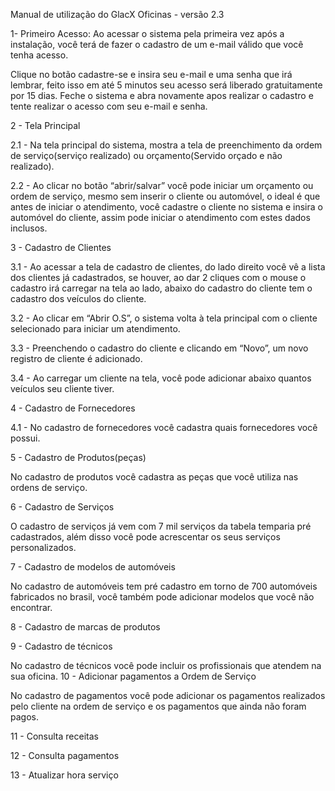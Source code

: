 Manual de utilização do GlacX Oficinas - versão 2.3


1- Primeiro Acesso:
Ao acessar o sistema pela primeira vez após a instalação, você terá de fazer o cadastro de um e-mail válido que você tenha acesso.

Clique no botão cadastre-se e insira seu e-mail e uma senha que irá lembrar, feito isso em até 5 minutos seu acesso será liberado gratuitamente por 15 dias. 
Feche o sistema e abra novamente apos realizar o cadastro e tente realizar o acesso com seu e-mail e senha.

2 - Tela Principal


2.1 - Na tela principal do sistema, mostra a tela de preenchimento da ordem de serviço(serviço realizado) ou orçamento(Servido orçado e não realizado).


2.2 - Ao clicar no botão “abrir/salvar” você pode iniciar um orçamento ou ordem de serviço, mesmo sem inserir o cliente ou automóvel, o ideal é que antes de iniciar o atendimento, você cadastre o cliente no sistema e insira o automóvel do cliente, assim pode iniciar o atendimento com estes dados inclusos.






3 - Cadastro de Clientes


3.1 - Ao acessar a tela de cadastro de clientes, do lado direito você vê a lista dos clientes já cadastrados, se houver, ao dar 2 cliques com o mouse o cadastro irá carregar na tela ao lado, abaixo do cadastro do cliente tem o cadastro dos veículos do cliente.

3.2 - Ao clicar em “Abrir O.S”, o sistema volta à tela principal com o cliente selecionado para iniciar um atendimento.

3.3 - Preenchendo o cadastro do cliente e clicando em “Novo”, um novo registro de cliente é adicionado.

3.4 - Ao carregar um cliente na tela, você pode adicionar abaixo quantos veículos seu cliente tiver.






4 - Cadastro de Fornecedores

4.1 - No cadastro de fornecedores você cadastra quais fornecedores você possui.


5 - Cadastro de Produtos(peças)

No cadastro de produtos você cadastra as peças que você utiliza nas ordens de serviço.



6 - Cadastro de Serviços

O cadastro de serviços já vem com 7 mil serviços da tabela temparia pré cadastrados, além disso você pode acrescentar os seus serviços personalizados.

7 - Cadastro de modelos de automóveis

No cadastro de automóveis tem pré cadastro em torno de 700 automóveis fabricados no brasil, você também pode adicionar modelos que você não encontrar.





8 - Cadastro de marcas de produtos

9 - Cadastro de técnicos

No cadastro de técnicos você pode incluir os profissionais que atendem na sua oficina. 
10 - Adicionar pagamentos a Ordem de Serviço

No cadastro de pagamentos você pode adicionar os pagamentos realizados pelo cliente na ordem de serviço e os pagamentos que ainda não foram pagos.


11 - Consulta receitas

12 - Consulta pagamentos







13 - Atualizar hora serviço

